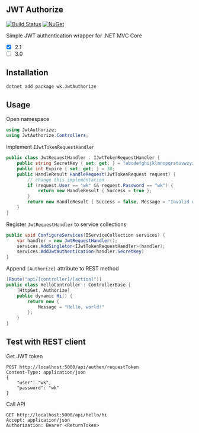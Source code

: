 ## JWT Authorize

[![Build Status](https://dev.azure.com/wk-j/jwt-authorize/_apis/build/status/wk-j.jwt-authorize?branchName=master)](https://dev.azure.com/wk-j/jwt-authorize/_build/latest?definitionId=27&branchName=master)
[![NuGet](https://img.shields.io/nuget/v/wk.JwtAuthorize.svg)](https://www.nuget.org/packages/wk.JwtAuthorize)

Simple JWT authentication wrapper for .NET MVC Core

- [x] 2.1
- [ ] 3.0

## Installation

```bash
dotnet add package wk.JwtAuthorize
```

## Usage

Open namespace

```csharp
using JwtAuthorize;
using JwtAuthorize.Controllers;
```

Implement `IJwtTokenRequestHandler`

```csharp
public class JwtRequestHandler : IJwtTokenRequestHandler {
    public string SecretKey { set; get; } = "abcdefghijklmnopqrstuvwzyz";
    public int Expire { set; get; } = 30;
    public HandleResult HandleRequest(JwtTokenRequest request) {
        // change this implementation
        if (request.User == "wk" && request.Password == "wk") {
            return new HandleResult { Success = true };
        }
        return new HandleResult { Success = false, Message = "Invalid user / password" };
    }
}
```

Register `JwtRequestHandler` to service collections

```csharp
public void ConfigureServices(IServiceCollection services) {
    var handler = new JwtRequestHandler();
    services.AddSingleton<IJwtTokenRequestHandler>(handler);
    services.AddJwtAuthentication(handler.SecretKey)
}
```

Append `[Authorize]` attribute to REST method

```csharp
[Route("api/[controller]/[action]")]
public class HelloController : ControllerBase {
    [HttpGet, Authorize]
    public dynamic Hi() {
        return new {
            Message = "Hello, world!"
        };
    }
}
```

## Test with REST client

Get JWT token

```
POST http://localhost:5000/api/authen/requestToken
Content-Type: application/json
{
    "user": "wk",
    "password": "wk"
}
```

Call API

```
GET http://localhost:5000/api/hello/hi
Accept: application/json
Authorization: Bearer <ReturnToken>
```